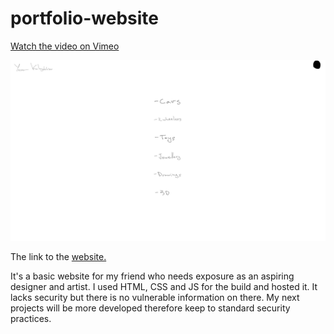 # portfolio-website



[Watch the video on Vimeo](https://vimeo.com/1037793820?share=copy)


![Description of the image](Image%2010.12.24%20at%2014.17.jpeg)



The link to the [website.](https://yavorkalaydzhiev.com/index.html)

It's a basic website for my friend who needs exposure as an aspiring designer and artist. 
I used HTML, CSS and JS for the build and hosted it. It lacks security but there is no vulnerable information
on there. My next projects will be more developed therefore keep to standard security practices.
